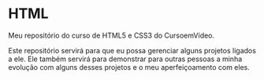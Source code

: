 # HTML
 Meu repositório do curso de HTML5 e CSS3 do CursoemVídeo.

Este repositório servirá para que eu possa gerenciar alguns projetos ligados a ele. Ele também servirá para demonstrar para outras pessoas a minha evolução com alguns desses projetos e o meu aperfeiçoamento com eles.